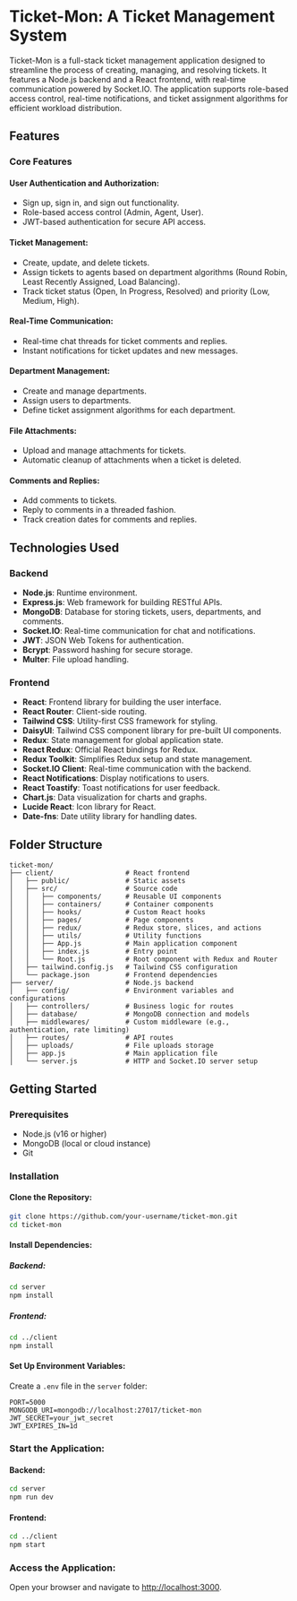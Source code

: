 # Ticket-Mon: A Ticket Management System

Ticket-Mon is a full-stack ticket management application designed to streamline the process of creating, managing, and resolving tickets. It features a Node.js backend and a React frontend, with real-time communication powered by Socket.IO. The application supports role-based access control, real-time notifications, and ticket assignment algorithms for efficient workload distribution.

## Features

### Core Features

#### User Authentication and Authorization:
- Sign up, sign in, and sign out functionality.
- Role-based access control (Admin, Agent, User).
- JWT-based authentication for secure API access.

#### Ticket Management:
- Create, update, and delete tickets.
- Assign tickets to agents based on department algorithms (Round Robin, Least Recently Assigned, Load Balancing).
- Track ticket status (Open, In Progress, Resolved) and priority (Low, Medium, High).

#### Real-Time Communication:
- Real-time chat threads for ticket comments and replies.
- Instant notifications for ticket updates and new messages.

#### Department Management:
- Create and manage departments.
- Assign users to departments.
- Define ticket assignment algorithms for each department.

#### File Attachments:
- Upload and manage attachments for tickets.
- Automatic cleanup of attachments when a ticket is deleted.

#### Comments and Replies:
- Add comments to tickets.
- Reply to comments in a threaded fashion.
- Track creation dates for comments and replies.

## Technologies Used

### Backend
- **Node.js**: Runtime environment.
- **Express.js**: Web framework for building RESTful APIs.
- **MongoDB**: Database for storing tickets, users, departments, and comments.
- **Socket.IO**: Real-time communication for chat and notifications.
- **JWT**: JSON Web Tokens for authentication.
- **Bcrypt**: Password hashing for secure storage.
- **Multer**: File upload handling.

### Frontend
- **React**: Frontend library for building the user interface.
- **React Router**: Client-side routing.
- **Tailwind CSS**: Utility-first CSS framework for styling.
- **DaisyUI**: Tailwind CSS component library for pre-built UI components.
- **Redux**: State management for global application state.
- **React Redux**: Official React bindings for Redux.
- **Redux Toolkit**: Simplifies Redux setup and state management.
- **Socket.IO Client**: Real-time communication with the backend.
- **React Notifications**: Display notifications to users.
- **React Toastify**: Toast notifications for user feedback.
- **Chart.js**: Data visualization for charts and graphs.
- **Lucide React**: Icon library for React.
- **Date-fns**: Date utility library for handling dates.

## Folder Structure

```plaintext
ticket-mon/
├── client/                  # React frontend
│   ├── public/              # Static assets
│   ├── src/                 # Source code
│   │   ├── components/      # Reusable UI components
│   │   ├── containers/      # Container components
│   │   ├── hooks/           # Custom React hooks
│   │   ├── pages/           # Page components
│   │   ├── redux/           # Redux store, slices, and actions
│   │   ├── utils/           # Utility functions
│   │   ├── App.js           # Main application component
│   │   ├── index.js         # Entry point
│   │   └── Root.js          # Root component with Redux and Router
│   ├── tailwind.config.js   # Tailwind CSS configuration
│   └── package.json         # Frontend dependencies
├── server/                  # Node.js backend
│   ├── config/              # Environment variables and configurations
│   ├── controllers/         # Business logic for routes
│   ├── database/            # MongoDB connection and models
│   ├── middlewares/         # Custom middleware (e.g., authentication, rate limiting)
│   ├── routes/              # API routes
│   ├── uploads/             # File uploads storage
│   ├── app.js               # Main application file
│   └── server.js            # HTTP and Socket.IO server setup
```

## Getting Started

### Prerequisites
- Node.js (v16 or higher)
- MongoDB (local or cloud instance)
- Git

### Installation

#### Clone the Repository:
```bash
git clone https://github.com/your-username/ticket-mon.git
cd ticket-mon
```

#### Install Dependencies:

##### Backend:
```bash
cd server
npm install
```

##### Frontend:
```bash
cd ../client
npm install
```

#### Set Up Environment Variables:
Create a `.env` file in the `server` folder:

```env
PORT=5000
MONGODB_URI=mongodb://localhost:27017/ticket-mon
JWT_SECRET=your_jwt_secret
JWT_EXPIRES_IN=1d
```

### Start the Application:

#### Backend:
```bash
cd server
npm run dev
```

#### Frontend:
```bash
cd ../client
npm start
```

### Access the Application:
Open your browser and navigate to [http://localhost:3000](http://localhost:3000).
